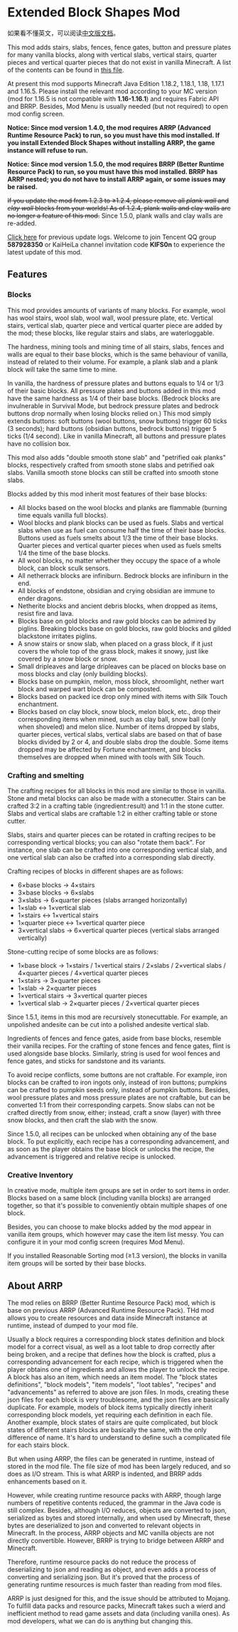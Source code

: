 # Extended Block Shapes Mod

如果看不懂英文，可以阅读[中文版文档](README.md)。

This mod adds stairs, slabs, fences, fence gates, button and pressure plates for many vanilla blocks, along with vertical slabs, vertical stairs, quarter pieces and vertical quarter pieces that do not exist in vanilla Minecraft. A list of the contents can be found in [this file](BlockList.md).

At present this mod supports Minecraft Java Edition 1.18.2, 1.18.1, 1.18, 1.17.1 and 1.16.5. Please install the relevant mod according to your MC version (mod for 1.16.5 is not compatible with **1.16-1.16.1**) and requires Fabric API and BRRP. Besides, Mod Menu is usually needed (but not required) to open mod config screen.

**Notice: Since mod version 1.4.0, the mod requires ARRP (Advanced Runtime Resource Pack) to run, so you must have this mod installed. If you install Extended Block Shapes without installing ARRP, the game instance will refuse to run.**

**Notice: Since mod version 1.5.0, the mod requires BRRP (Better Runtime Resource Pack) to run, so you must have this mod installed. BRRP has ARRP nested; you do not have to install ARRP again, or some issues may be raised.**

<s>If you update the mod from 1.2.3 to ≥1.2.4, please remove all _plank wall_ and _clay wall_ blocks from your worlds! As of 1.2.4, plank walls and clay walls are no longer a feature of this mod.</s> Since 1.5.0, plank walls and clay walls are re-added.

[Click here](UpdateLog.md) for previous update logs. Welcome to join Tencent QQ group **587928350** or KaiHeiLa channel invitation code **KlFS0n** to experience the latest update of this mod.

## Features

### Blocks

This mod provides amounts of variants of many blocks. For example, wool has wool stairs, wool slab, wool wall, wool pressure plate, etc. Vertical stairs, vertical slab, quarter piece and vertical quarter piece are added by the mod; these blocks, like regular stairs and slabs, are waterloggable.

The hardness, mining tools and mining time of all stairs, slabs, fences and walls are equal to their base blocks, which is the same behaviour of vanilla, instead of related to their volume. For example, a plank slab and a plank block will take the same time to mine.

In vanilla, the hardness of pressure plates and buttons equals to 1/4 or 1/3 of their basic blocks. All pressure plates and buttons added in this mod have the same hardness as 1/4 of their base blocks. (Bedrock blocks are invulnerable in Survival Mode, but bedrock pressure plates and bedrock buttons drop normally when losing blocks relied on.) This mod simply extends buttons: soft buttons (wool buttons, snow buttons) trigger 60 ticks (3 seconds); hard buttons (obsidian buttons, bedrock buttons) trigger 5 ticks (1/4 second). Like in vanilla Minecraft, all buttons and pressure plates have no collision box.

This mod also adds "double smooth stone slab" and "petrified oak planks" blocks, respectively crafted from smooth stone slabs and petrified oak slabs. Vanilla smooth stone blocks can still be crafted into smooth stone slabs.

Blocks added by this mod inherit most features of their base blocks:

- All blocks based on the wool blocks and planks are flammable (burning time equals vanilla full blocks).
- Wool blocks and plank blocks can be used as fuels. Slabs and vertical slabs when use as fuel can consume half the time of their base blocks. Buttons used as fuels smelts about 1/3 the time of their base blocks. Quarter pieces and vertical quarter pieces when used as fuels smelts 1/4 the time of the base blocks.
- All wool blocks, no matter whether they occupy the space of a whole block, can block sculk sensors.
- All netherrack blocks are infiniburn. Bedrock blocks are infiniburn in the end.
- All blocks of endstone, obsidian and crying obsidian are immune to ender dragons.
- Netherite blocks and ancient debris blocks, when dropped as items, resist fire and lava.
- Blocks base on gold blocks and raw gold blocks can be admired by piglins. Breaking blocks base on gold blocks, raw gold blocks and gilded blackstone irritates piglins.
- A snow stairs or snow slab, when placed on a grass block, if it just covers the whole top of the grass block, makes it snowy, just like covered by a snow block or snow.
- Small dripleaves and large dripleaves can be placed on blocks base on moss blocks and clay (only building blocks).
- Blocks base on pumpkin, melon, moss block, shroomlight, nether wart block and warped wart block can be composted.
- Blocks based on packed ice drop only mined with items with Silk Touch enchantment.
- Blocks based on clay block, snow block, melon block, etc., drop their corresponding items when mined, such as clay ball, snow ball (only when shoveled) and melon slice. Number of items dropped by slabs, quarter pieces, vertical slabs, vertical slabs are based on that of base blocks divided by 2 or 4, and double slabs drop the double. Some items dropped may be affected by Fortune enchantment, and blocks themselves are dropped when mined with tools with Silk Touch.

### Crafting and smelting

The crafting recipes for all blocks in this mod are similar to those in vanilla. Stone and metal blocks can also be made with a stonecutter. Stairs can be crafted 3:2 in a crafting table (ingredient:result) and 1:1 in the stone cutter. Slabs and vertical slabs are craftable 1:2 in either crafting table or stone cutter.

Slabs, stairs and quarter pieces can be rotated in crafting recipes to be corresponding vertical blocks; you can also "rotate them back". For instance, one slab can be crafted into one corresponding vertical slab, and one vertical slab can also be crafted into a corresponding slab directly.

Crafting recipes of blocks in different shapes are as follows:

- 6×base blocks → 4×stairs
- 3×base blocks → 6×slabs
- 3×slabs → 6×quarter pieces (slabs arranged horizontally)
- 1×slab ↔ 1×vertical slab
- 1×stairs ↔ 1×vertical stairs
- 1×quarter piece ↔ 1×vertical quarter piece
- 3×vertical slabs → 6×vertical quarter pieces (vertical slabs arranged vertically)

Stone-cutting recipe of some blocks are as follows:

- 1×base block → 1×stairs / 1×vertical stairs / 2×slabs / 2×vertical slabs / 4×quarter pieces / 4×vertical quarter pieces
- 1×stairs → 3×quarter pieces
- 1×slab → 2×quarter pieces
- 1×vertical stairs → 3×vertical quarter pieces
- 1×vertical slab → 2×quarter pieces / 2×vertical quarter pieces

Since 1.5.1, items in this mod are recursively stonecuttable. For example, an unpolished andesite can be cut into a polished andesite vertical slab.

Ingredients of fences and fence gates, aside from base blocks, resemble their vanilla recipes. For the crafting of stone fences and fence gates, flint is used alongside base blocks. Similarly, string is used for wool fences and fence gates, and sticks for sandstone and its variants.

To avoid recipe conflicts, some buttons are not craftable. For example, iron blocks can be crafted to iron ingots only, instead of iron buttons; pumpkins can be crafted to pumpkin seeds only, instead of pumpkin buttons. Besides, wool pressure plates and moss pressure plates are not craftable, but can be converted 1:1 from their corresponding carpets. Snow slabs can not be crafted directly from snow, either; instead, craft a snow (layer) with three snow blocks, and then craft the slab with the snow.

Since 1.5.0, all recipes can be unlocked when obtaining any of the base block. To put explicitly, each recipe has a corresponding advancement, and as soon as the player obtains the base block or unlocks the recipe, the advancement is triggered and relative recipe is unlocked.

### Creative Inventory

In creative mode, multiple item groups are set in order to sort items in order. Blocks based on a same block (including vanilla blocks) are arranged together, so that it's possible to conveniently obtain multiple shapes of one block.

Besides, you can choose to make blocks added by the mod appear in vanilla item groups, which however may case the item list messy. You can configure it in your mod config screen (requires Mod Menu).

If you installed Reasonable Sorting mod (≥1.3 version), the blocks in vanilla item groups will be sorted by their base blocks.

## About ARRP

The mod relies on BRRP (Better Runtime Resource Pack) mod, which is base on previous ARRP (Advanced Runtime Resource Pack). THd mod allows you to create resources and data inside Minecraft instance at runtime, instead of dumped to your mod file.

Usually a block requires a corresponding block states definition and block model for a correct visual, as well as a loot table to drop correctly after being broken, and a recipe that defines how the block is crafted, plus a corresponding advancement for each recipe, which is triggered when the player obtains one of ingredients and allows the player to unlock the recipe. A block has also an item, which needs an item model. The "block states definitions", "block models", "item models", "loot tables", "recipes" and "advancements" as referred to above are json files. In mods, creating these json files for each block is very troublesome, and the json files are basically duplicate. For example, models of block items typically directly inherit corresponding block models, yet requiring each
definition in each file. Another example, block states of stairs are quite complicated, but block states of different stairs blocks are basically the same, with the only difference of name. It's hard to understand to define such a complicated file for each stairs block.

But when using ARRP, the files can be generated in runtime, instead of stored in the mod file. The file size of mod has been largely reduced, and so does as I/O stream. This is what ARRP is indented, and BRRP adds enhancements based on it.

However, while creating runtime resource packs with ARRP, though large numbers of repetitive contents reduced, the grammar in the Java code is still complex. Besides, although I/O reduces, objects are converted to json, serialized as bytes and stored internally, and when used by Minecraft, these bytes are deserialized to json and converted to relevant objects in Minecraft. In the process, ARRP objects and MC vanilla objects are not directly convertible. However, BRRP is trying to bridge between ARRP and Minecraft.

Therefore, runtime resource packs do not reduce the process of deserializing to json and reading as object, and even adds a process of converting and serializing json. But it's proved that the process of generating runtime resources is much faster than reading from mod files.

ARRP is just designed for this, and the issue should be attributed to Mojang. To fulfill data packs and resource packs, Minecraft takes such a wierd and inefficient method to read game assets and data (including vanilla ones). As mod developers, what we can do is anything but changing this.
